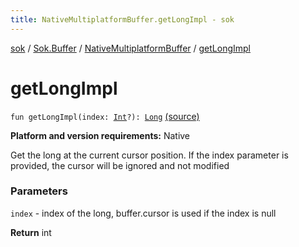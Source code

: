 ```yaml
---
title: NativeMultiplatformBuffer.getLongImpl - sok
---
```


[sok](../../index.html) / [Sok.Buffer](../index.html) / [NativeMultiplatformBuffer](index.html) / [getLongImpl](./get-long-impl.html)

# getLongImpl

`fun getLongImpl(index: `[`Int`](https://kotlinlang.org/api/latest/jvm/stdlib/kotlin/-int/index.html)`?): `[`Long`](https://kotlinlang.org/api/latest/jvm/stdlib/kotlin/-long/index.html) [(source)](https://github.com/SeekDaSky/Sok/tree/master/native/sok-native-linux/src/Sok/Buffer/NativeMultiplatformBuffer.kt#L140)

**Platform and version requirements:** Native

Get the long at the current cursor position. If the index parameter is provided, the cursor will be ignored and not modified

### Parameters

`index` - index of the long, buffer.cursor is used if the index is null

**Return**
int

